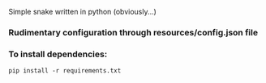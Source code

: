 Simple snake written in python (obviously...)

### Rudimentary configuration through resources/config.json file

### To install dependencies:
```commandline
pip install -r requirements.txt
```





